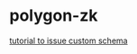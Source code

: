# polygon-zk

[tutorial to issue custom schema](https://0xpolygonid.github.io/tutorials/issuer/schema/)
